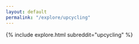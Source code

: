 ```yaml
---
layout: default
permalink: "/explore/upcycling"
---
```


{% include explore.html subreddit="upcycling" %}
